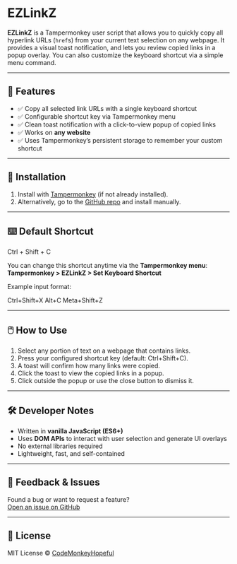 # EZLinkZ

**EZLinkZ** is a Tampermonkey user script that allows you to quickly copy all hyperlink URLs (`href`s) from your current text selection on any webpage. It provides a visual toast notification, and lets you review copied links in a popup overlay. You can also customize the keyboard shortcut via a simple menu command.

---

## 🚀 Features

- ✅ Copy all selected link URLs with a single keyboard shortcut
- ✅ Configurable shortcut key via Tampermonkey menu
- ✅ Clean toast notification with a click-to-view popup of copied links
- ✅ Works on **any website**
- ✅ Uses Tampermonkey’s persistent storage to remember your custom shortcut

---

## 🔧 Installation

1. Install with [Tampermonkey](https://www.tampermonkey.net/) (if not already installed).
2. Alternatively, go to the [GitHub repo](https://github.com/codeMonkeyHopeful/EZLinkZ) and install manually.

---

## ⌨️ Default Shortcut

Ctrl + Shift + C

You can change this shortcut anytime via the **Tampermonkey menu**:  
**Tampermonkey > EZLinkZ > Set Keyboard Shortcut**

Example input format:

Ctrl+Shift+X
Alt+C
Meta+Shift+Z

---

## 🖱️ How to Use

1. Select any portion of text on a webpage that contains links.
2. Press your configured shortcut key (default: Ctrl+Shift+C).
3. A toast will confirm how many links were copied.
4. Click the toast to view the copied links in a popup.
5. Click outside the popup or use the close button to dismiss it.

---

## 🛠️ Developer Notes

- Written in **vanilla JavaScript (ES6+)**
- Uses **DOM APIs** to interact with user selection and generate UI overlays
- No external libraries required
- Lightweight, fast, and self-contained

---

## 📮 Feedback & Issues

Found a bug or want to request a feature?  
[Open an issue on GitHub](https://github.com/codeMonkeyHopeful/EZLinkZ/issues)

---

## 📜 License

MIT License
© [CodeMonkeyHopeful](https://github.com/codeMonkeyHopeful)
